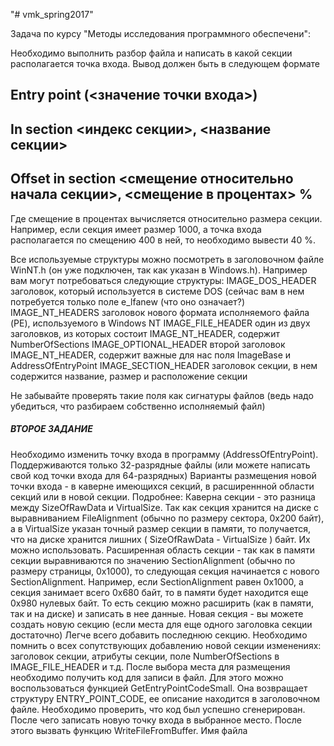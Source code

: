 "# vmk_spring2017"

Задача по курсу "Методы исследования программного обеспечени":

Необходимо выполнить разбор файла и написать в какой секции располагается точка входа. 
Вывод должен быть в следующем формате 
## Entry point (<значение точки входа>)
## In section <индекс секции>, <название секции>
## Offset in section <смещение относительно начала секции>, <смещение в процентах> %
 
Где смещение в процентах вычисляется относительно размера секции. Например, если секция имеет 
размер 1000, а точка входа располагается по смещению 400 в ней, то необходимо вывести 40 %.

Все используемые структуры можно посмотреть в заголовочном файле WinNT.h (он уже подключен, так
как указан в Windows.h). Например вам могут потребоваться следующие структуры:
IMAGE_DOS_HEADER заголовок, который используется в системе DOS (сейчас вам в нем потребуется только поле e_lfanew (что оно означает?)
IMAGE_NT_HEADERS заголовок нового формата исполняемого файла (PE), используемого в Windows NT
IMAGE_FILE_HEADER один из двух заголовков, из которых состоит IMAGE_NT_HEADER, содержит NumberOfSections
IMAGE_OPTIONAL_HEADER второй заголовок IMAGE_NT_HEADER, содержит важные для нас поля ImageBase и AddressOfEntryPoint
IMAGE_SECTION_HEADER заголовок секции, в нем содержится название, размер и расположение секции

Не забывайте проверять такие поля как сигнатуры файлов (ведь надо убедиться, что разбираем собственно исполняемый файл)

##### ВТОРОЕ ЗАДАНИЕ #####
Необходимо изменить точку входа в программу (AddressOfEntryPoint).
Поддерживаются только 32-разрядные файлы (или можете написать свой код точки входа для 64-разрядных)
Варианты размещения новой точки входа - в каверне имеющихся секций, в расширеннной области 
секций или в новой секции. Подробнее:
   Каверна секции - это разница между SizeOfRawData и VirtualSize. Так как секция хранится
     на диске с выравниванием FileAlignment (обычно по размеру сектора, 0x200 байт), а в VirtualSize 
     указан точный размер секции в памяти, то получается, что на диске хранится лишних
     ( SizeOfRawData - VirtualSize ) байт. Их можно использовать.
   Расширенная область секции - так как в памяти секции выравниваются по значению SectionAlignment 
     (обычно по размеру страницы, 0x1000), то следующая секция начинается с нового SectionAlignment.
     Например, если SectionAlignment равен 0x1000, а секция занимает всего 0x680 байт, то в памяти будет
     находится еще 0x980 нулевых байт. То есть секцию можно расширить (как в памяти, так и на диске)
     и записать в нее данные.
   Новая секция - вы можете создать новую секцию (если места для еще одного заголовка секции достаточно)
     Легче всего добавить последнюю секцию. Необходимо помнить о всех сопутствующих добавлению новой секции 
     изменениях: заголовок секции, атрибуты секции, поле NumberOfSections в IMAGE_FILE_HEADER и т.д.
После выбора места для размещения необходимо получить код для записи в файл. Для этого можно 
воспользоваться функцией GetEntryPointCodeSmall. Она возвращает структуру ENTRY_POINT_CODE, ее описание
находится в заголовочном файле. Необходимо проверить, что код был успешно сгенерирован. После чего
записать новую точку входа в выбранное место. После этого вызвать функцию WriteFileFromBuffer. Имя файла 
